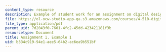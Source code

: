 ```yaml
---
content_type: resource
description: Example of student work for an assignment on digital design and fabrication.
file: https://ol-ocw-studio-app-qa.s3.amazonaws.com/courses/4-510-digital-design-fabrication-fall-2008/b334c91994e1aee564b2ac6ea9b551bf_assn1_example1.pdf
file_type: application/pdf
parent_uid: 7d2043f0-7601-4fc2-45dd-423421181f3b
resourcetype: Document
title: Assignment 1, Example 1
uid: b334c919-94e1-aee5-64b2-ac6ea9b551bf
---
```

